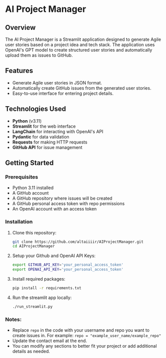 # AI Project Manager

## Overview

The AI Project Manager is a Streamlit application designed to generate Agile user stories based on a project idea and tech stack. The application uses OpenAI's GPT model to create structured user stories and automatically upload them as issues to GitHub.

## Features

- Generate Agile user stories in JSON format.
- Automatically create GitHub issues from the generated user stories.
- Easy-to-use interface for entering project details.

## Technologies Used

- **Python** (v3.11)
- **Streamlit** for the web interface
- **LangChain** for interacting with OpenAI's API
- **Pydantic** for data validation
- **Requests** for making HTTP requests
- **GitHub API** for issue management

## Getting Started

### Prerequisites

- Python 3.11 installed
- A GitHub account
- A GitHub repository where issues will be created
- A GitHub personal access token with repo permissions
- An OpenAI account with an access token

### Installation

1. Clone this repository:
   ```bash
   git clone https://github.com/altaiiiir/AIProjectManager.git
   cd AIProjectManager
2. Setup your Github and OpenAI API Keys:
   ```bash
   export GITHUB_API_KEY='your_personal_access_token'
   export OPENAI_API_KEY='your_personal_access_token'
3. Install required packages:
   ```bash
   pip install -r requirements.txt
4. Run the streamlit app locally:
   ```bash
   ./run_streamlit.py
   
### Notes:
- Replace `repo` in the code with your username and repo you want to create issues in. For example: `repo = "example_user_name/example_repo"`
- Update the contact email at the end.
- You can modify any sections to better fit your project or add additional details as needed.
